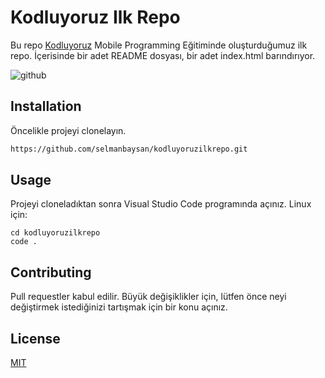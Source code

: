 # Kodluyoruz Ilk Repo

Bu repo [Kodluyoruz](https://www.kodluyoruz.org) Mobile Programming Eğitiminde oluşturduğumuz ilk repo. İçerisinde bir adet README dosyası, bir adet index.html barındırıyor.

![github](OneDrive\MasaÜstü\kodluyoruz.png "Kodluyoruz Görsel")
## Installation

Öncelikle projeyi clonelayın.
```bash
https://github.com/selmanbaysan/kodluyoruzilkrepo.git
```

## Usage
Projeyi cloneladıktan sonra Visual Studio Code programında açınız.
Linux için:
```linux
cd kodluyoruzilkrepo
code .
```

## Contributing

Pull requestler kabul edilir. Büyük değişiklikler için, lütfen önce neyi değiştirmek istediğinizi tartışmak için bir konu açınız.

## License

[MIT](https://www.mit.edu/~amini/LICENSE.md)
